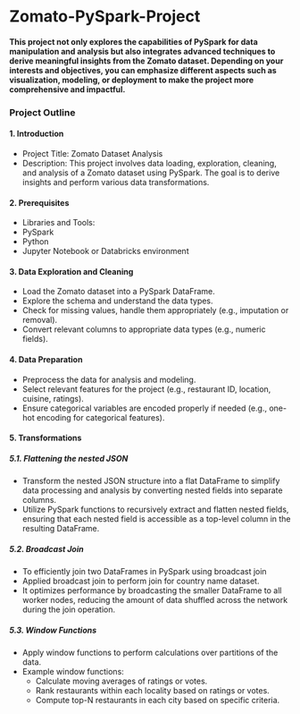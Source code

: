 # Zomato-PySpark-Project

#### This project not only explores the capabilities of PySpark for data manipulation and analysis but also integrates advanced techniques to derive meaningful insights from the Zomato dataset. Depending on your interests and objectives, you can emphasize different aspects such as visualization, modeling, or deployment to make the project more comprehensive and impactful.

### Project Outline

#### 1. Introduction
   - Project Title: Zomato Dataset Analysis
   - Description: This project involves data loading, exploration, cleaning, and analysis of a Zomato dataset using PySpark. The goal is to derive insights and perform                          various data transformations.

#### 2. Prerequisites
   - Libraries and Tools:
   - PySpark
   - Python
   - Jupyter Notebook or Databricks environment

#### 3. **Data Exploration and Cleaning**
   - Load the Zomato dataset into a PySpark DataFrame.
   - Explore the schema and understand the data types.
   - Check for missing values, handle them appropriately (e.g., imputation or removal).
   - Convert relevant columns to appropriate data types (e.g., numeric fields).

#### 4. **Data Preparation**
   - Preprocess the data for analysis and modeling.
   - Select relevant features for the project (e.g., restaurant ID, location, cuisine, ratings).
   - Ensure categorical variables are encoded properly if needed (e.g., one-hot encoding for categorical features).

#### 5. **Transformations**
##### 5.1. Flattening the nested JSON
   - Transform the nested JSON structure into a flat DataFrame to simplify data processing and analysis by converting nested fields into separate columns.
   - Utilize PySpark functions to recursively extract and flatten nested fields, ensuring that each nested field is accessible as a top-level column in the resulting DataFrame.

##### 5.2. Broadcast Join 
   - To efficiently join two DataFrames in PySpark using broadcast join
   - Applied broadcast join to perform join for country name dataset.
   - It optimizes performance by broadcasting the smaller DataFrame to all worker nodes, reducing the amount of data shuffled across the network during the join operation.
     
##### 5.3. **Window Functions**
   - Apply window functions to perform calculations over partitions of the data.
   - Example window functions:
     - Calculate moving averages of ratings or votes.
     - Rank restaurants within each locality based on ratings or votes.
     - Compute top-N restaurants in each city based on specific criteria.
